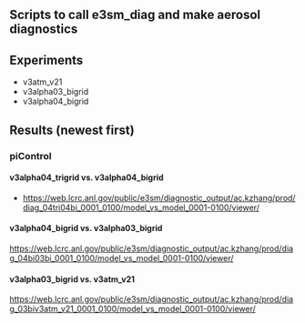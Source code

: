 ## Scripts to call e3sm_diag and make aerosol diagnostics 

## Experiments 

- v3atm_v21 
- v3alpha03_bigrid 
- v3alpha04_bigrid

## Results (newest first) 

### piControl  

#### v3alpha04_trigrid vs. v3alpha04_bigrid 

- https://web.lcrc.anl.gov/public/e3sm/diagnostic_output/ac.kzhang/prod/diag_04tri04bi_0001_0100/model_vs_model_0001-0100/viewer/ 

#### v3alpha04_bigrid vs. v3alpha03_bigrid

https://web.lcrc.anl.gov/public/e3sm/diagnostic_output/ac.kzhang/prod/diag_04bi03bi_0001_0100/model_vs_model_0001-0100/viewer/

#### v3alpha03_bigrid vs. v3atm_v21

https://web.lcrc.anl.gov/public/e3sm/diagnostic_output/ac.kzhang/prod/diag_03biv3atm_v21_0001_0100/model_vs_model_0001-0100/viewer/


